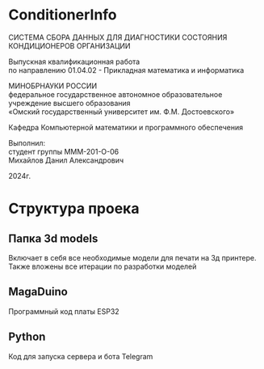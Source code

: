 # ConditionerInfo
СИСТЕМА СБОРА ДАННЫХ ДЛЯ ДИАГНОСТИКИ СОСТОЯНИЯ КОНДИЦИОНЕРОВ ОРГАНИЗАЦИИ 

Выпускная квалификационная работа\
по направлению 01.04.02 - Прикладная математика и информатика

МИНОБРНАУКИ РОССИИ\
федеральное государственное автономное образовательное учреждение высшего образования\
«Омский государственный университет им. Ф.М. Достоевского»

Кафедра Компьютерной математики и программного обеспечения

Выполнил:\
студент группы МММ-201-О-06\
Михайлов Данил Александрович

2024г.

# Структура проека

## Папка 3d models
Включает в себя все необходимые модели для печати на 3д принтере. Также вложены все итерации по разработки моделей

## MagaDuino 
Программный код платы ESP32

## Python
Код для запуска сервера и бота Telegram
